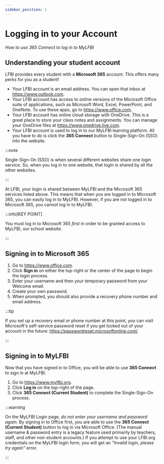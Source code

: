 ```yaml
---
sidebar_position: 1
---
```


# Logging in to your Account

_How to use 365 Connect to log in to MyLFBI_

## Understanding your student account

LFBI provides every student with a **Microsoft 365** account. This offers many perks for you as a student!

-   Your LFBI account is an email address. You can open that inbox at https://www.outlook.com.
-   Your LFBI account has access to online versions of the Microsoft Office suite of applications, such as Microsoft Word, Excel, PowerPoint, and OneNote. To use these apps, go to https://www.office.com.
-   Your LFBI account has online cloud storage with OneDrive. This is a great place to store your class notes and assignments. You can manage your OneDrive files at https://www.onedrive.live.com.
-   Your LFBI account is used to log in to our MyLFBI learning platform. All you have to do is click the **365 Connect** button to Single-Sign-On (SSO) into the website.

:::note 

Single-Sign-On (SSO) is when several different websites share one login service. So, when you log in to one website, that login is shared by all the other websites.

:::

At LFBI, your login is shared between MyLFBI and the Microsoft 365 services listed above. This means that when you are logged in to Microsoft 365, you can easily log in to MyLFBI. However, if you are not logged in to Microsoft 365, you cannot log in to MyLFBI.

:::info[KEY POINT]

You must log in to Microsoft 365 *first* in order to be granted access to MyLFBI, our school website.

:::

## Signing in to Microsoft 365

1.  Go to https://www.office.com.
2.  Click **Sign in** on either the top-right or the center of the page to begin the login process.
3.  Enter your username and then your temporary password from your Welcome email.
4.  Create your own password.
5.  When prompted, you should also provide a recovery phone number and email address.

:::tip

If you set up a recovery email or phone number at this point, you can visit Microsoft's self-service password reset if you get locked out of your account in the future: https://passwordreset.microsoftonline.com/

:::

## Signing in to MyLFBI

Now that you have signed in to Office, you will be able to use **365 Connect** to sign in at MyLFBI.

1.  Go to https://www.mylfbi.org.
2.  Click **Log in** on the top-right of the page.
3.  Click **365 Connect (Current Student)** to complete the Single-Sign-On process.

:::warning

On the MyLFBI Login page, *do not enter your username and password again.* By signing in to Office first, you are able to use the **365 Connect (Current Student)** button to log in via Microsoft Office. (The manual username & password entry is a legacy feature used primarily by teachers, staff, and other non-student accounts.) If you attempt to use your LFBI.org credentials on the MyLFBI login form, you will get an *"Invalid login, please try again"* error.

:::